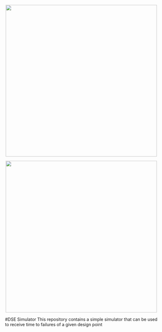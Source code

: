 <p align="center">
    <img width="500" src="https://i.imgur.com/MF0plyC.png"/>
</p>  

<p align="center">
    <img width="500" src="https://i.imgur.com/LJgU1Pf.png"/>
</p>  


#DSE Simulator
This repository contains a simple simulator that can be used to receive time to failures of a 
given design point